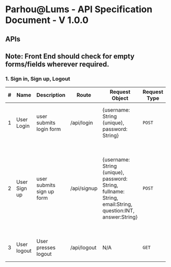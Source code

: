 # Parhou@Lums - API Specification Document - V 1.0.0

## APIs

## Note: Front End should check for empty forms/fields wherever required.

### 1. Sign in, Sign up, Logout
|#|Name|Description|Route|Request Object|Request Type|Response Object|Additional Note
|-|----|-----------|-----|------------|--------------|---------------|----------|
|1|User Login|user submits login form|/api/login|{username: String (unique), password: String}|`POST`|response.status: 200 (success) or 400 (failure), if 400, response.json: {error: String}|N/A
|2|User Sign up|user submits sign up form|/api/signup|{username: String (unique), password: String, fullname: String, email:String, question:INT, answer:String}|`POST`|response.status: 200 (success) or 400 (failure), if 400, response.json: {error: String}|Compare Password and re-entered password at frontend. Number the questions arbitrarily and then keep them consistent.
|3|User logout|User presses logout|/api/logout|N/A|`GET`|response.status: 200 (success)|Raise alert if status not equal to 200. 
